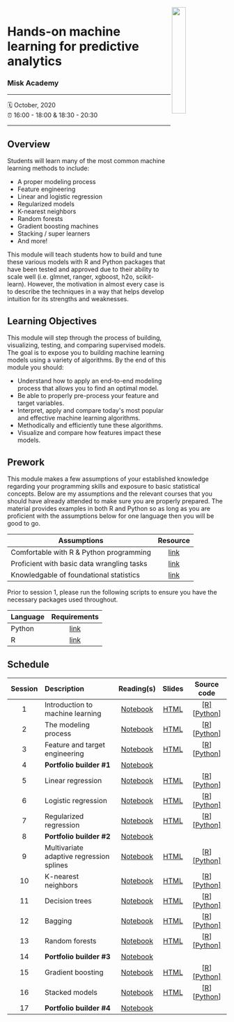 <img src="https://user-images.githubusercontent.com/6753598/86978801-c3cf3280-c14d-11ea-822a-7e65a384ed8b.png" align="right" width="25%" height="25%"/>

Hands-on machine learning for predictive analytics
================

### Misk Academy

-----

:spiral_calendar: October, 2020  
:alarm_clock:     16:00 - 18:00 & 18:30 - 20:30

-----

## Overview

Students will learn many of the most common machine learning methods to include:

-	A proper modeling process 
-	Feature engineering
-	Linear and logistic regression 
-	Regularized models 
-	K-nearest neighbors 
-	Random forests 
-	Gradient boosting machines 
-	Stacking / super learners 
-	And more!

This module will teach students how to build and tune these various models with R and Python packages that have been tested and approved due to their ability to scale well (i.e. glmnet, ranger, xgboost, h2o, scikit-learn). However, the motivation in almost every case is to describe the techniques in a way that helps develop intuition for its strengths and weaknesses. 

## Learning Objectives

This module will step through the process of building, visualizing, testing, and comparing supervised models. The goal is to expose you to building machine learning models using a variety of algorithms. By the end of this module you should:

* Understand how to apply an end-to-end modeling process that allows you to find an optimal model.
* Be able to properly pre-process your feature and target variables.
* Interpret, apply and compare today's most popular and effective machine learning algorithms.
* Methodically and efficiently tune these algorithms.
* Visualize and compare how features impact these models.

## Prework

This module makes a few assumptions of your established knowledge regarding your programming skills and exposure to basic statistical concepts. Below are my assumptions and the relevant courses that you should have already attended to make sure you are properly prepared. The material provides examples in both R and Python so as long as you are proficient with the assumptions below for one language then you will be good to go.

| Assumptions                       | Resource      
| --------------------------------- | :-------------: |
| Comfortable with R & Python programming    | [link](https://github.com/misk-data-science/misk-intro-ds) | 
| Proficient with basic data wrangling tasks    | [link](https://github.com/misk-data-science/misk-intro-ds) | 
| Knowledgable of foundational statistics    | [link](https://github.com/misk-data-science/misk-stats-foundations) |

Prior to session 1, please run the following scripts to ensure you have the necessary packages used throughout. 

| Language                       | Requirements     
| ------------------------------ | :-------------: |
| Python    | [link](https://github.com/misk-data-science/misk-homl/blob/master/materials/Python/requirements.txt) | 
| R    | [link](https://github.com/misk-data-science/misk-homl/blob/master/materials/R/00-setup.Rmd) | 

## Schedule


| Session       | Description                          | Reading(s)    | Slides        | Source code             
| :-----------: | :----------------------------------- | :-----------: | :-----------: | :-----------: |
| 1             | Introduction to machine learning     | [Notebook](https://misk-data-science.github.io/misk-homl/docs/notebooks/01-introduction.html)  | [HTML](https://misk-data-science.github.io/misk-homl/docs/01-introduction-slides.html)  | [[R]](https://github.com/misk-data-science/misk-homl/blob/master/materials/R/01-introduction.Rmd) [[Python](https://github.com/misk-data-science/misk-homl/blob/master/materials/Python/01-introduction.ipynb)]  |
| 2             | The modeling process                 | [Notebook](https://misk-data-science.github.io/misk-homl/docs/notebooks/02-modeling-process.html)  | [HTML](https://misk-data-science.github.io/misk-homl/docs/02-modeling-process-slides.html)  | [[R](https://github.com/misk-data-science/misk-homl/blob/master/materials/R/02-modeling-process.Rmd)] [[Python](https://github.com/misk-data-science/misk-homl/blob/master/materials/Python/02-modeling-process.ipynb)]  |
| 3             | Feature and target engineering       | [Notebook](https://misk-data-science.github.io/misk-homl/docs/notebooks/03-engineering.html)  | [HTML](https://misk-data-science.github.io/misk-homl/docs/03-engineering-slides.html)  | [[R](https://github.com/misk-data-science/misk-homl/blob/master/materials/R/03-feature-engineering.Rmd)] [[Python](https://github.com/misk-data-science/misk-homl/blob/master/materials/Python/03-engineering.ipynb)] |
| 4             | __Portfolio builder #1__               | [Notebook](https://misk-data-science.github.io/misk-homl/docs/99x1-portfolio-builder.html)  |   |  |
| 5             | Linear regression                    | [Notebook](https://misk-data-science.github.io/misk-homl/docs/notebooks/04-linear-regression.html)  | [HTML](https://misk-data-science.github.io/misk-homl/docs/04-linear-regression-slides.html)  | [[R](https://github.com/misk-data-science/misk-homl/blob/master/materials/R/04-linear-regression.Rmd)] [[Python](https://github.com/misk-data-science/misk-homl/blob/master/materials/Python/04-linear-regression.ipynb)] |
| 6             | Logistic regression                  | [Notebook](https://misk-data-science.github.io/misk-homl/docs/notebooks/05-logistic-regression.html)  | [HTML](https://misk-data-science.github.io/misk-homl/docs/05-logistic-regression-slides.html) | [[R](https://github.com/misk-data-science/misk-homl/blob/master/materials/R/05-logistic-regression.Rmd)] [[Python]](https://github.com/misk-data-science/misk-homl/blob/master/materials/Python/05-logistic-regression.ipynb) |
| 7             | Regularized regression               | [Notebook](https://misk-data-science.github.io/misk-homl/docs/notebooks/06-regularized-regression.html)  | [HTML](https://misk-data-science.github.io/misk-homl/docs/06-regularized-regression-slides.html) | [[R](https://github.com/misk-data-science/misk-homl/blob/master/materials/R/06-regularized-regression.Rmd)] [[Python]](https://github.com/misk-data-science/misk-homl/blob/master/materials/Python/06-regularized-regression.ipynb) |
| 8             | __Portfolio builder #2__               | [Notebook](https://misk-data-science.github.io/misk-homl/docs/99x2-portfolio-builder.html)  |   |  |
| 9             | Multivariate adaptive regression splines | [Notebook](https://misk-data-science.github.io/misk-homl/docs/notebooks/07-mars.html)  | [HTML](https://misk-data-science.github.io/misk-homl/docs/07-mars-slides.html) | [[R](https://github.com/misk-data-science/misk-homl/blob/master/materials/R/07-mars.Rmd)]  [[Python]](https://github.com/misk-data-science/misk-homl/blob/master/materials/Python/07-mars.ipynb) |
| 10            | K-nearest neighbors                  | [Notebook](https://misk-data-science.github.io/misk-homl/docs/notebooks/08-knn.html)  |  [HTML](https://misk-data-science.github.io/misk-homl/docs/08-knn-slides.html) | [[R](https://github.com/misk-data-science/misk-homl/blob/master/materials/R/08-knn.Rmd)]   [[Python]](https://github.com/misk-data-science/misk-homl/blob/master/materials/Python/08-knn.ipynb) |
| 11            | Decision trees                       | [Notebook](https://misk-data-science.github.io/misk-homl/docs/notebooks/09-decision-trees.html)  | [HTML](https://misk-data-science.github.io/misk-homl/docs/09-dt-bagging-rf-slides.html#1)  | [[R](https://github.com/misk-data-science/misk-homl/blob/master/materials/R/09-decision-trees.Rmd)]   [[Python]](https://github.com/misk-data-science/misk-homl/blob/master/materials/Python/09-decision-trees.ipynb) |
| 12            | Bagging                              | [Notebook](https://misk-data-science.github.io/misk-homl/docs/notebooks/10-bagging.html)  | [HTML](https://misk-data-science.github.io/misk-homl/docs/09-dt-bagging-rf-slides.html#28)  | [[R](https://github.com/misk-data-science/misk-homl/blob/master/materials/R/10-bagging.Rmd)]   [[Python]](https://github.com/misk-data-science/misk-homl/blob/master/materials/Python/10-bagging.ipynb)  |
| 13            | Random forests                       | [Notebook](https://misk-data-science.github.io/misk-homl/docs/notebooks/11-random-forests.html)  | [HTML](https://misk-data-science.github.io/misk-homl/docs/09-dt-bagging-rf-slides.html#36)  | [[R](https://github.com/misk-data-science/misk-homl/blob/master/materials/R/11-random-forests.Rmd)]   [[Python]](https://github.com/misk-data-science/misk-homl/blob/master/materials/Python/11-random-forests.ipynb)   |
| 14            | __Portfolio builder #3__               | [Notebook](https://misk-data-science.github.io/misk-homl/docs/99x3-portfolio-builder.html)  |   |  |
| 15            | Gradient boosting                    | [Notebook](https://misk-data-science.github.io/misk-homl/docs/notebooks/12-gbm.html)  | [HTML](https://misk-data-science.github.io/misk-homl/docs/12-gbm-slides.html)  | [[R](https://github.com/misk-data-science/misk-homl/blob/master/materials/R/12-gbm.Rmd)] [[Python]](https://github.com/misk-data-science/misk-homl/blob/master/materials/Python/12-gbm.ipynb)   |
| 16            | Stacked models              | [Notebook](https://misk-data-science.github.io/misk-homl/docs/notebooks/13-stacked.html)  | [HTML](https://misk-data-science.github.io/misk-homl/docs/13-stacked-slides.html) | [[R](https://github.com/misk-data-science/misk-homl/blob/master/materials/R/13-stacking.Rmd)] [[Python](https://github.com/misk-data-science/misk-homl/blob/master/materials/Python/13-stacked.ipynb)] |
| 17            | __Portfolio builder #4__               | [Notebook](https://misk-data-science.github.io/misk-homl/docs/99x4-portfolio-builder.html)  |   |   |

